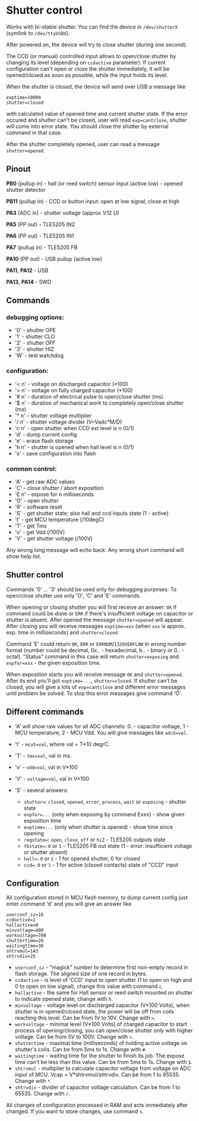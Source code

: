 Shutter control 
===============

Works with bi-stable shutter. 
You can find the device in `/dev/shutterX` (symlink to `/dev/ttyUSBX`).

After powered on, the device will try to close shutter (during one second). 

The CCD (or manual) controlled input allows to open/close shutter by changing its level (depending on `ccdactive` parameter). 
If current configuration can't open or close the shutter immediately, it will be opened/closed as soon as possible, while the input holds its level.

When the shutter is closed, the device will send over USB a message like
```
exptime=10000
shutter=closed
```
with calculated value of opened time and current shutter state. 
If the error occured and shutter can't be closed, user will read `exp=cantclose`, shutter will come into error state. You should close the shutter by external command in that case.

After the shutter completely opened, user can read a message `shutter=opened`.

## Pinout

**PB0** (pullup in) - hall (or reed switch) sensor input (active low) - opened shutter detector

**PB11** (pullup in) - CCD or button input: open at low signal, close at high

**PA3** (ADC in) - shutter voltage (approx 1/12 U)

**PA5** (PP out) - TLE5205 IN2

**PA6** (PP out) - TLE5205 IN1

**PA7** (pullup in) - TLE5205 FB

**PA10** (PP out) - USB pullup (active low)

**PA11**, **PA12** - USB

**PA13**, **PA14** - SWD

## Commands

###    debugging options:
* '0' - shutter OPE
* '1' - shutter CLO
* '2' - shutter OFF
* '3' - shutter HIZ
* 'W' - test watchdog

###    configuration:
* '< n' - voltage on discharged capacitor (*100)
* '> n' - voltage on fully charged capacitor (*100)
* '# n' - duration of electrical pulse to open/close shutter (ms)
* '$ n' - duration of mechanical work to completely open/close shutter (ms)
* '* n' - shutter voltage multiplier
* '/ n' - shutter voltage divider (V=Vadc*M/D)
* 'c n' - open shutter when CCD ext level is n (0/1)
* 'd' - dump current config
* 'e' - erase flash storage
* 'h n' - shutter is opened when hall level is n (0/1)
* 's' - save configuration into flash

###    common control:
* 'A' - get raw ADC values
* 'C' - close shutter / abort exposition
* 'E n' - expose for n milliseconds
* 'O' - open shutter
* 'R' - software reset
* 'S' - get shutter state; also hall and ccd inputs state (1 - active)
* 't' - get MCU temperature (/10degC)
* 'T' - get Tms
* 'v' - get Vdd (/100V)
* 'V' - get shutter voltage (/100V)

Any wrong long message will echo back. Any wrong short command will show help list.

## Shutter control
Commands '0' ...  '3' should be used only for debugging purposes.
To open/close shutter use only 'O', 'C' and 'E' commands.

When opening or closing shutter you will first receive an answer: `OK` if command could be done or `ERR` if there's insufficient voltage on capacitor or shutter is absent.
After opened the message `shutter=opened` will appear. After closing you will receive messages `exptime=xxx` (when `xxx` is approx. exp. time in milliseconds) and `shutter=closed`.

Command 'E' could return `OK`, `ERR` or `ERRNUM`/`I32OVERFLOW` in wrong number format (number could be decimal, 0x.. - hexadecimal, b.. - binary or 0.. - octal).
"Status" command in this case will return `shutter=exposing` and `expfor=xxx` - the given exposition time.

When exposition starts you will receive message `OK` and `shutter=opened`. After its end you'll got `exptime=...`, `shutter=closed`.
If shutter can't be closed, you will give a lots of `exp=cantclose` and different error messages until problem be solved. To stop this error messages give command 'O'.

## Different commands
* 'A' will show raw values for all ADC channels: 0. - capacitor voltage, 1 - MCU temperature, 2 - MCU Vdd. You will give messages like `adcX=val`.

* 't' - `mcut=val`, where val = T*10 degrC.

* 'T' - `tms=val`, val in ms.

* 'v' - `vdd=val`, val in V*100

* 'V' - `voltage=val`, val in V*100

* 'S' - several answers:
  * `shutter=`: `closed`, `opened`, `error`, `process`, `wait` or `exposing` - shutter state 
  * `expfor=...` (only when exposing by command Exxx) - show given exposition time
  * `exptime=...` (only when shutter is opened) - show time since opening
  * `regstate=`: `open`, `close`, `off` or `hiZ` - TLE5205 outputs state
  * `fbstate=`: `0` or `1` - TLE5205 FB out state (1 - error: insufficient voltage or shutter absent)
  * `hall=`: `0` or `1` - 1 for opened shutter, 0 for closed
  * `ccd=`: `0` or `1` - 1 for active (closed contacts) state of "CCD" input

## Configuration
All configuration stored in MCU flash memory, to dump current config just enter command 'd' and you will give an answer like
```
userconf_sz=16
ccdactive=1
hallactive=0
minvoltage=400
workvoltage=700
shuttertime=20
waitingtime=30
shtrvmul=143
shtrvdiv=25
```

* `userconf_sz` - "magick" number to determine first non-empty record in flash storage. The aligned size of one record in bytes.
* `ccdactive` - is level of 'CCD' input to open shutter (1 to open on high and 0 to open on low signal), change this value with command `c`.
* `hallactive` - the same for Hall sensor or reed switch mounted on shutter to indicate opened state, change with `h`.
* `minvoltage` - voltage level on discharged capacitor (V*100 Volts), when shutter is in opened/closed state, the power will be off from coils reaching this level. Can be from 1V to 10V. Change with `<`.
* `workvoltage` - minimal level (V*100 Volts) of charged capacitor to start process of opening/closing, you can open/close shutter only with higher voltage. Can be from 5V to 100V. Change with `>`.
* `shuttertime` - maximal time (milliseconds) of holding active voltage on shutter's coils. Can be from 5ms to 1s. Change with `#`.
* `waitingtime` - waiting time for the shutter to finish its job. The expose time can't be less than this value. Can be from 5ms to 1s. Change with `$`.
* `shtrvmul` - multiplier to calculate capacitor voltage from voltage on ADC input of MCU. Vcap = V*shtrvmul/shtrvdiv. Can be from 1 to 65535. Change with `*`.
* `shtrvdiv` - divider of capacitor voltage calculation. Can be from 1 to 65535. Change with `/`.

All changes of configuration processed in RAM and acts immediately after changed. If you want to store changes, use command `s`.